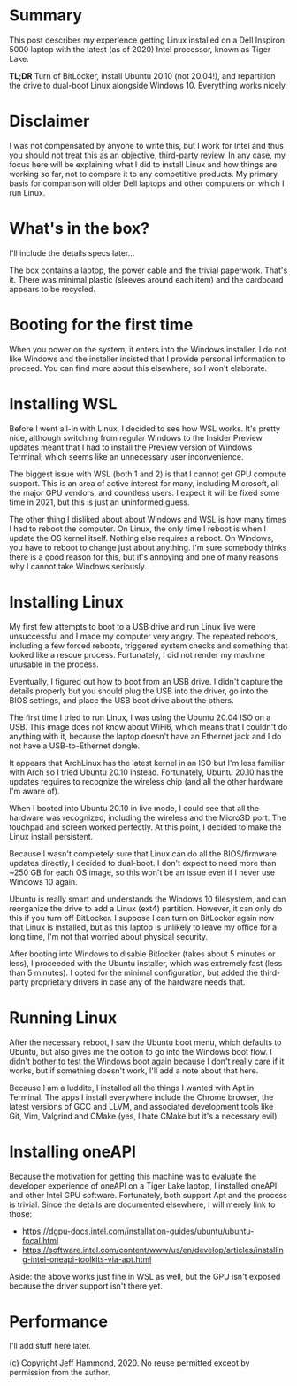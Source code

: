 # Summary

This post describes my experience getting Linux installed on a Dell Inspiron 5000 laptop with the latest (as of 2020) Intel processor, known as Tiger Lake.

**TL;DR** Turn of BitLocker, install Ubuntu 20.10 (not 20.04!), and repartition the drive to dual-boot Linux alongside Windows 10.  Everything works nicely.

# Disclaimer

I was not compensated by anyone to write this, but I work for Intel and thus you should not treat this as an objective, third-party review.  In any case, my focus here will be explaining what I did to install Linux and how things are working so far, not to compare it to any competitive products.  My primary basis for comparison will older Dell laptops and other computers on which I run Linux.

# What's in the box?

I'll include the details specs later...

The box contains a laptop, the power cable and the trivial paperwork.  That's it.  There was minimal plastic (sleeves around each item) and the cardboard appears to be recycled.

# Booting for the first time

When you power on the system, it enters into the Windows installer.  I do not like Windows and the installer insisted that I provide personal information to proceed.  You can find more about this elsewhere, so I won't elaborate.

# Installing WSL

Before I went all-in with Linux, I decided to see how WSL works.  It's pretty nice, although switching from regular Windows to the Insider Preview updates meant that I had to install the Preview version of Windows Terminal, which seems like an unnecessary user inconvenience.

The biggest issue with WSL (both 1 and 2) is that I cannot get GPU compute support.  This is an area of active interest for many, including Microsoft, all the major GPU vendors, and countless users.  I expect it will be fixed some time in 2021, but this is just an uninformed guess.

The other thing I disliked about about Windows and WSL is how many times I had to reboot the computer.  On Linux, the only time I reboot is when I update the OS kernel itself.  Nothing else requires a reboot.  On Windows, you have to reboot to change just about anything.  I'm sure somebody thinks there is a good reason for this, but it's annoying and one of many reasons why I cannot take Windows seriously.

# Installing Linux

My first few attempts to boot to a USB drive and run Linux live were unsuccessful and I made my computer very angry.  The repeated reboots, including a few forced reboots, triggered system checks and something that looked like a rescue process.  Fortunately, I did not render my machine unusable in the process.

Eventually, I figured out how to boot from an USB drive.  I didn't capture the details properly but you should plug the USB into the driver, go into the BIOS settings, and place the USB boot drive about the others.

The first time I tried to run Linux, I was using the Ubuntu 20.04 ISO on a USB.  This image does not know about WiFi6, which means that I couldn't do anything with it, because the laptop doesn't have an Ethernet jack and I do not have a USB-to-Ethernet dongle.

It appears that ArchLinux has the latest kernel in an ISO but I'm less familiar with Arch so I tried Ubuntu 20.10 instead.  Fortunately, Ubuntu 20.10 has the updates requires to recognize the wireless chip (and all the other hardware I'm aware of).

When I booted into Ubuntu 20.10 in live mode, I could see that all the hardware was recognized, including the wireless and the MicroSD port.  The touchpad and screen worked perfectly.  At this point, I decided to make the Linux install persistent.

Because I wasn't completely sure that Linux can do all the BIOS/firmware updates directly, I decided to dual-boot.  I don't expect to need more than ~250 GB for each OS image, so this won't be an issue even if I never use Windows 10 again.

Ubuntu is really smart and understands the Windows 10 filesystem, and can reorganize the drive to add a Linux (ext4) partition.  However, it can only do this if you turn off BitLocker.  I suppose I can turn on BitLocker again now that Linux is installed, but as this laptop is unlikely to leave my office for a long time, I'm not that worried about physical security.

After booting into Windows to disable Bitlocker (takes about 5 minutes or less), I proceeded with the Ubuntu installer, which was extremely fast (less than 5 minutes).  I opted for the minimal configuration, but added the third-party proprietary drivers in case any of the hardware needs that.

# Running Linux

After the necessary reboot, I saw the Ubuntu boot menu, which defaults to Ubuntu, but also gives me the option to go into the Windows boot flow.  I didn't bother to test the Windows boot again because I don't really care if it works, but if something doesn't work, I'll add a note about that here.

Because I am a luddite, I installed all the things I wanted with Apt in Terminal.  The apps I install everywhere include the Chrome browser, the latest versions of GCC and LLVM, and associated development tools like Git, Vim, Valgrind and CMake (yes, I hate CMake but it's a necessary evil).

# Installing oneAPI

Because the motivation for getting this machine was to evaluate the developer experience of oneAPI on a Tiger Lake laptop, I installed oneAPI and other Intel GPU software.  Fortunately, both support Apt and the process is trivial.  Since the details are documented elsewhere, I will merely link to those:

* https://dgpu-docs.intel.com/installation-guides/ubuntu/ubuntu-focal.html
* https://software.intel.com/content/www/us/en/develop/articles/installing-intel-oneapi-toolkits-via-apt.html

Aside: the above works just fine in WSL as well, but the GPU isn't exposed because the driver support isn't there yet.

# Performance

I'll add stuff here later.


(c) Copyright Jeff Hammond, 2020.  No reuse permitted except by permission from the author.
